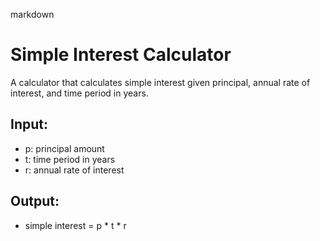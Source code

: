 markdown
# Simple Interest Calculator

A calculator that calculates simple interest given principal, annual rate of interest, and time period in years.

## Input:
- p: principal amount  
- t: time period in years  
- r: annual rate of interest  

## Output:
- simple interest = p * t * r
